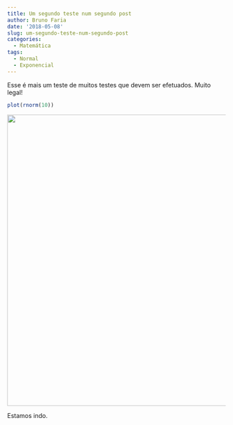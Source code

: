 ```yaml
---
title: Um segundo teste num segundo post
author: Bruno Faria
date: '2018-05-08'
slug: um-segundo-teste-num-segundo-post
categories:
  - Matemática
tags:
  - Normal
  - Exponencial
---
```

Esse é mais um teste de muitos testes que devem ser efetuados. Muito legal!


```r
plot(rnorm(10))
```

<img src="/post/2018-05-08-um-segundo-teste-num-segundo-post_files/figure-html/Gráfico-1.png" width="672" />

Estamos indo.
